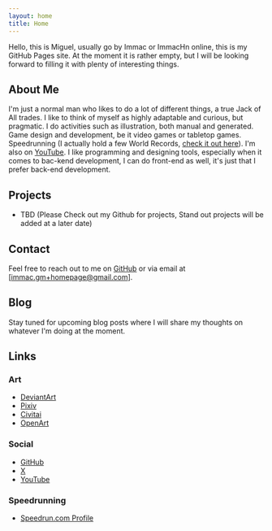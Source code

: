 ```yaml
---
layout: home
title: Home
---
```


Hello, this is Miguel, usually go by Immac or ImmacHn online, this is my GitHub Pages site. At the moment it is rather empty, but I will be looking forward to filling it with plenty of interesting things.

## About Me

I'm just a normal man who likes to do a lot of different things, a true Jack of All trades. I like to think of myself as highly adaptable and curious, but pragmatic. I do activities such as illustration, both manual and generated. Game design and development, be it video games or tabletop games. Speedrunning (I actually hold a few World Records, [check it out here](https://www.speedrun.com/users/Immac)). I'm also on [YouTube](https://www.youtube.com/@ImmacHn). I like programming and designing tools, especially when it comes to bac-kend development, I can do front-end as well, it's just that I prefer back-end development.

## Projects

- TBD (Please Check out my Github for projects, Stand out projects will be added at a later date)

## Contact

Feel free to reach out to me on [GitHub](https://github.com/immac) or via email at [immac.gm+homepage@gmail.com].

## Blog

Stay tuned for upcoming blog posts where I will share my thoughts on whatever I'm doing at the moment.

## Links
### Art

- [DeviantArt](https://www.deviantart.com/immachn/gallery/74530990/featured)
- [Pixiv](https://www.pixiv.net/en/users/9112631)
- [Civitai](https://civitai.com/user/Immac)
- [OpenArt](https://openart.ai/workflows/@immac)

### Social

- [GitHub](https://github.com/immac)
- [X](https://twitter.com/immacHn)
- [YouTube](https://www.youtube.com/@ImmacHn)

### Speedrunning

- [Speedrun.com Profile](https://www.speedrun.com/users/Immac)
